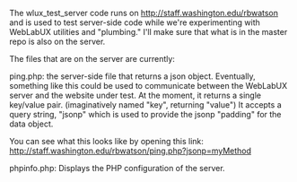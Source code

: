 The wlux_test_server code runs on http://staff.washington.edu/rbwatson and is used to test server-side code while we're experimenting with WebLabUX utilities and "plumbing." I'll make sure that what is in the master repo is also on the server.

The files that are on the server are currently:

ping.php:
the server-side file that returns a json object. Eventually, something like this could be used to communicate between the WebLabUX server and the website under test. At the moment, it returns a single key/value pair. (imaginatively named "key", returning "value") It accepts a query string, "jsonp" which is used to provide the jsonp "padding" for the data object.

You can see what this looks like by opening this link: http://staff.washington.edu/rbwatson/ping.php?jsonp=myMethod

phpinfo.php:
Displays the PHP configuration of the server.
